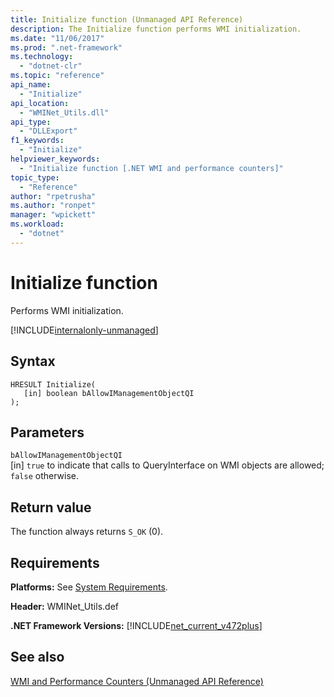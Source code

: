 ```yaml
---
title: Initialize function (Unmanaged API Reference)
description: The Initialize function performs WMI initialization.
ms.date: "11/06/2017"
ms.prod: ".net-framework"
ms.technology: 
  - "dotnet-clr"
ms.topic: "reference"
api_name: 
  - "Initialize"
api_location: 
  - "WMINet_Utils.dll"
api_type: 
  - "DLLExport"
f1_keywords: 
  - "Initialize"
helpviewer_keywords: 
  - "Initialize function [.NET WMI and performance counters]"
topic_type: 
  - "Reference"
author: "rpetrusha"
ms.author: "ronpet"
manager: "wpickett"
ms.workload: 
  - "dotnet"
---
```

# Initialize function
Performs WMI initialization.  
  
[!INCLUDE[internalonly-unmanaged](../../../../includes/internalonly-unmanaged.md)]
  
## Syntax 
```  
HRESULT Initialize(
   [in] boolean bAllowIManagementObjectQI
); 
```  
## Parameters

`bAllowIManagementObjectQI`   
[in] `true` to indicate that calls to QueryInterface on WMI objects are allowed; `false` otherwise.

## Return value

The function always returns `S_OK` (0).
  
## Requirements  
 **Platforms:** See [System Requirements](../../../../docs/framework/get-started/system-requirements.md).  
  
 **Header:** WMINet_Utils.def  
  
 **.NET Framework Versions:** [!INCLUDE[net_current_v472plus](../../../../includes/net-current-v472plus.md)]  
  
## See also  
[WMI and Performance Counters (Unmanaged API Reference)](index.md)

